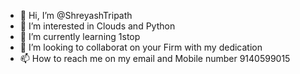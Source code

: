 - 👋 Hi, I’m @ShreyashTripath
- 👀 I’m interested in Clouds and Python
- 🌱 I’m currently learning 1stop 
- 💞️ I’m looking to collaborat on your Firm with my dedication
- 📫 How to reach me on my email and Mobile number 9140599015

<!---
ShreyashTripath/ShreyashTripath is a ✨ special ✨ repository because its `README.md` (this file) appears on your GitHub profile.
You can click the Preview link to take a look at your changes.
--->
